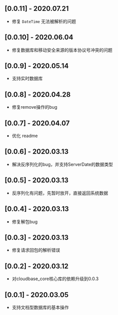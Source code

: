 ## [0.0.11] - 2020.07.21

* 修复 `DateTime` 无法被解析的问题

## [0.0.10] - 2020.06.04

* 修复数据库和移动安全来源的版本协议号冲突的问题

## [0.0.9] - 2020.05.14

* 支持实时数据库

## [0.0.8] - 2020.04.28

* 修复remove操作的bug

## [0.0.7] - 2020.04.07

* 优化 readme

## [0.0.6] - 2020.03.13

* 解决反序列化的bug，并支持ServerDate的数据类型

## [0.0.5] - 2020.03.13

* 反序列化有问题，先暂时放开，直接返回系统数据

## [0.0.4] - 2020.03.13

* 修复解包bug

## [0.0.3] - 2020.03.13

* 修复请求回包的解析错误

## [0.0.2] - 2020.03.12

* 对cloudbase_core核心库的依赖升级到0.0.3

## [0.0.1] - 2020.03.05

* 支持文档型数据库的基本操作













